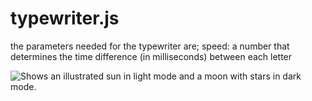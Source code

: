 
# typewriter.js

the parameters needed for the typewriter are;
    speed: a number that determines the time difference (in milliseconds) between each letter

<picture>
  <source media="(prefers-color-scheme: dark)" srcset="https://khaki-parrot-419042.hostingersite.com/iamsupreme/typewriter/screenshot/example.png">
  <source media="(prefers-color-scheme: light)" srcset="https://khaki-parrot-419042.hostingersite.com/iamsupreme/typewriter/screenshot/example.png">
  <img alt="Shows an illustrated sun in light mode and a moon with stars in dark mode." src="https://khaki-parrot-419042.hostingersite.com/iamsupreme/typewriter/screenshot/example.png">
</picture>


<!-- ![Screenshot of a comment on a GitHub issue showing an image, added in the Markdown, of an Octocat smiling and raising a tentacle.](https://myoctocat.com/assets/images/base-octocat.svg) -->